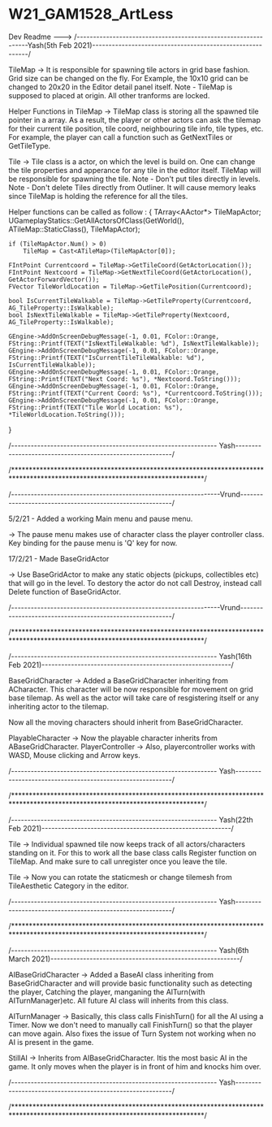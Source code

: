 # W21_GAM1528_ArtLess

Dev Readme --->
/---------------------------------------------------------------Yash(5th Feb 2021)----------------------------------------------------------/ 

TileMap ->  It is responsible for spawning tile actors in grid base fashion. Grid size can be changed on the fly. 
		  For Example, the 10x10 grid can be changed to 20x20 in the Editor detail panel itself.
		  Note - TileMap is supposed to placed at origin. All other tranforms are locked.

Helper Functions in TileMap -> TileMap class is storing all the spawned tile pointer in a array.
				     As a result, the player or other actors can ask the tilemap for their current tile position, tile coord, neighbouring tile info, tile types, etc.
				     For example, the player can call a function such as GetNextTiles or GetTileType.

Tile -> Tile class is a actor, on which the level is build on. One can change the tile properties and apperance for any tile in the editor itself. 
	      TileMap will be responsible for spawning the tile. 
	      Note - Don't put tiles directly in levels.
	      Note - Don't delete Tiles directly from Outliner. It will cause memory leaks since TileMap is holding the reference for all the tiles.

Helper functions can be called as follow :
{
	TArray<AActor*> TileMapActor;
	UGameplayStatics::GetAllActorsOfClass(GetWorld(), ATileMap::StaticClass(), TileMapActor);
	
	if (TileMapActor.Num() > 0)
		TileMap = Cast<ATileMap>(TileMapActor[0]);

	FIntPoint Currentcoord = TileMap->GetTileCoord(GetActorLocation());
	FIntPoint Nextcoord = TileMap->GetNextTileCoord(GetActorLocation(), GetActorForwardVector());
	FVector TileWorldLocation = TileMap->GetTilePosition(Currentcoord);

	bool IsCurrentTileWalkable = TileMap->GetTileProperty(Currentcoord, AG_TileProperty::IsWalkable);
	bool IsNextTileWalkable = TileMap->GetTileProperty(Nextcoord, AG_TileProperty::IsWalkable);
	
	GEngine->AddOnScreenDebugMessage(-1, 0.01, FColor::Orange, FString::Printf(TEXT("IsNextTileWalkable: %d"), IsNextTileWalkable));
	GEngine->AddOnScreenDebugMessage(-1, 0.01, FColor::Orange, FString::Printf(TEXT("IsCurrentTileTileWalkable: %d"), IsCurrentTileWalkable));
	GEngine->AddOnScreenDebugMessage(-1, 0.01, FColor::Orange, FString::Printf(TEXT("Next Coord: %s"), *Nextcoord.ToString()));
	GEngine->AddOnScreenDebugMessage(-1, 0.01, FColor::Orange, FString::Printf(TEXT("Current Coord: %s"), *Currentcoord.ToString()));
	GEngine->AddOnScreenDebugMessage(-1, 0.01, FColor::Orange, FString::Printf(TEXT("Tile World Location: %s"), *TileWorldLocation.ToString()));
}

/--------------------------------------------------------------- Yash----------------------------------------------------------/

/******************************************************************************************************************************/

/----------------------------------------------------------------Vrund---------------------------------------------------------/

5/2/21 - Added a working Main menu and pause menu.

-> The pause menu makes use of character class the player controller class.
Key binding for the pause menu is 'Q' key for now.

17/2/21 - Made BaseGridActor

-> Use BaseGridActor to make any static objects (pickups, collectibles etc) that will go in the level. 
To destory the actor do not call Destroy, instead call Delete function of BaseGridActor.

/----------------------------------------------------------------Vrund---------------------------------------------------------/

/******************************************************************************************************************************/

/--------------------------------------------------------------- Yash(16th Feb 2021)----------------------------------------------------------/

BaseGridCharacter -> Added a BaseGridCharacter inheriting from ACharacter. This character will be now responsible for movement on grid base tilemap.
		     As well as the actor will take care of resgistering itself or any inheriting actor to the tilemap.

Now all the moving characters should inherit from BaseGridCharacter.

PlayableCharacter -> Now the playable character inherits from ABaseGridCharacter.
PlayerController -> Also, playercontroller works with WASD, Mouse clicking and Arrow keys.

/--------------------------------------------------------------- Yash----------------------------------------------------------/

/******************************************************************************************************************************/

/--------------------------------------------------------------- Yash(22th Feb 2021)----------------------------------------------------------/

Tile -> Individual spawned tile now keeps track of all actors/characters standing on it.
	For this to work all the base class calls Register function on TileMap. And make sure to call unregister once you leave the tile.

Tile -> Now you can rotate the staticmesh or change tilemesh from TileAesthetic Category in the editor.

/--------------------------------------------------------------- Yash----------------------------------------------------------/


/******************************************************************************************************************************/

/--------------------------------------------------------------- Yash(6th March 2021)----------------------------------------------------------/

AIBaseGridCharacter -> Added a BaseAI class inheriting from BaseGridCharacter and will provide basic functionality such as detecting the player, Catching the player, manganing the AITurn(with AITurnManager)etc.
		       All future AI class will inherits from this class.

AITurnManager -> Basically, this class calls FinishTurn() for all the AI using a Timer. Now we don't need to manually call FinishTurn() so that the player can move again.
		 Also fixes the issue of Turn System not working when no AI is present in the game.

StillAI -> Inherits from AIBaseGridCharacter. Itis the most basic AI in the game.
	   It only moves when the player is in front of him and knocks him over.

/--------------------------------------------------------------- Yash----------------------------------------------------------/


/******************************************************************************************************************************/